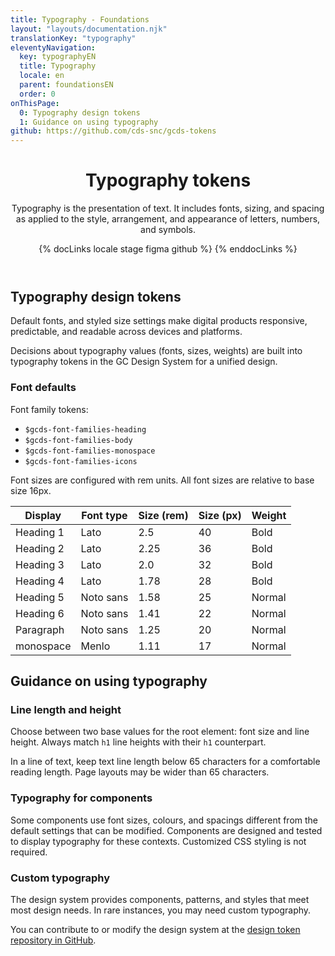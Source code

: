```yaml
---
title: Typography - Foundations
layout: "layouts/documentation.njk"
translationKey: "typography"
eleventyNavigation:
  key: typographyEN
  title: Typography
  locale: en
  parent: foundationsEN
  order: 0
onThisPage:
  0: Typography design tokens
  1: Guidance on using typography
github: https://github.com/cds-snc/gcds-tokens
---
```


<header>

# Typography tokens

Typography is the presentation of text. It includes fonts, sizing, and spacing as applied to the style, arrangement, and appearance of letters, numbers, and symbols.

{% docLinks locale stage figma github %}
{% enddocLinks %}

</header>

## Typography design tokens

Default fonts, and styled size settings make digital products responsive, predictable, and readable across devices and platforms.

Decisions about typography values (fonts, sizes, weights) are built into typography tokens in the GC Design System for a unified design.

### Font defaults

Font family tokens:
- `$gcds-font-families-heading`
- `$gcds-font-families-body`
- `$gcds-font-families-monospace`
- `$gcds-font-families-icons`

Font sizes are configured with rem units. All font sizes are relative to base size 16px.

| Display  | Font type  | Size (rem)  | Size (px)  | Weight  |
|---|---|---|---|---|
| Heading 1  | Lato  | 2.5  | 40  | Bold  |
| Heading 2  | Lato  | 2.25  | 36  | Bold  |
| Heading 3  | Lato  | 2.0  | 32  | Bold  |
| Heading 4  | Lato  | 1.78  | 28  | Bold  |
| Heading 5  | Noto sans  | 1.58  | 25  | Normal  |
| Heading 6  | Noto sans  | 1.41  | 22  | Normal  |
| Paragraph  | Noto sans  | 1.25  | 20  | Normal  |
| monospace  | Menlo  | 1.11  | 17  | Normal  |

## Guidance on using typography

### Line length and height

Choose between two base values for the root element: font size and line height. Always match `h1` line heights with their `h1` counterpart.

In a line of text, keep text line length below 65 characters for a comfortable reading length. Page layouts may be wider than 65 characters.

### Typography for components

Some components use font sizes, colours, and spacings different from the default settings that can be  modified. Components are designed and tested to display typography for these contexts. Customized CSS styling is not required.

### Custom typography

The design system provides components, patterns, and styles that meet most design needs. In rare instances, you may need custom typography.

You can contribute to or modify the design system at the [design token repository in GitHub](https://github.com/cds-snc/gcds-tokens).
